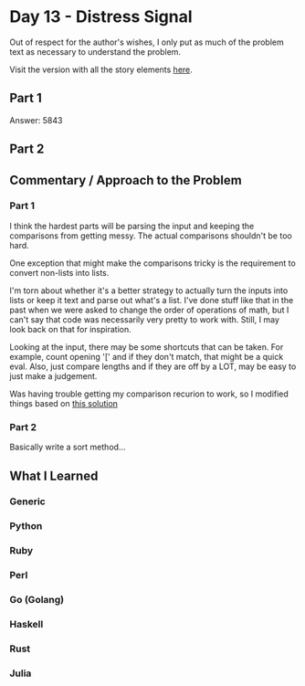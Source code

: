 # Day 13 - Distress Signal

Out of respect for the author's wishes, I only put as much of the problem text as necessary to understand the problem.

Visit the version with all the story elements [here](https://adventofcode.com/2022/day/13).

## Part 1
Answer: 5843
## Part 2

## Commentary / Approach to the Problem
### Part 1
I think the hardest parts will be parsing the input and keeping the comparisons from getting messy. The actual comparisons shouldn't be too hard.

One exception that might make the comparisons tricky is the requirement to convert non-lists into lists. 

I'm torn about whether it's a better strategy to actually turn the inputs into lists or keep it text and parse out what's a list. I've done stuff like that in the past when 
we were asked to change the order of operations of math, but I can't say that code was necessarily very pretty to work with. 
Still, I may look back on that for inspiration. 

Looking at the input, there may be some shortcuts that can be taken. For example, count opening '[' and if they don't match, that might be a quick eval.
Also, just compare lengths and if they are off by a LOT, may be easy to just make a judgement.

Was having trouble getting my comparison recurion to work, so I modified things based on [this solution](https://www.reddit.com/r/adventofcode/comments/zkmyh4/comment/j098dd5/?utm_source=share&utm_medium=web2x&context=3) 

### Part 2
Basically write a sort method...
## What I Learned

### Generic

### Python

### Ruby

### Perl

### Go (Golang)

### Haskell

### Rust

### Julia
    